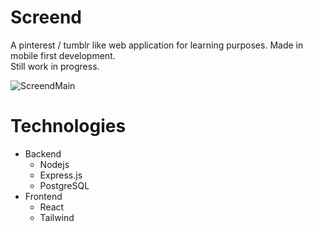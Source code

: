 # Screend
A pinterest / tumblr like web application for learning purposes.
Made in mobile first development. \
Still work in progress.

![ScreendMain](https://user-images.githubusercontent.com/93653125/202737563-38849e36-8f84-4abe-a026-d587a7b36ea8.png)

# Technologies
  - Backend 
     - Nodejs 
     - Express.js
     - PostgreSQL
  - Frontend 
     - React 
     - Tailwind
